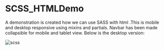 # SCSS_HTMLDemo

A demonstration is created how we can use SASS with html .This is mobile and desktop responsive using mixins and partials.
Navbar has been made collapsible for mobile and tablet view.
Below is the desktop version:

![scss](https://user-images.githubusercontent.com/59136827/144598309-298decf3-273a-48d8-abe7-cc1a6664eae0.png)
